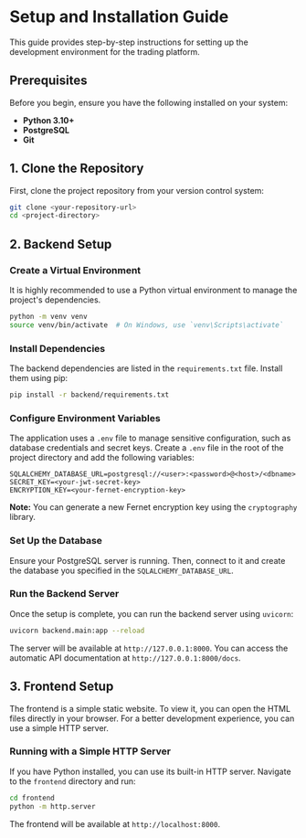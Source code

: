 # Setup and Installation Guide

This guide provides step-by-step instructions for setting up the development environment for the trading platform.

## Prerequisites

Before you begin, ensure you have the following installed on your system:

-   **Python 3.10+**
-   **PostgreSQL**
-   **Git**

## 1. Clone the Repository

First, clone the project repository from your version control system:

```bash
git clone <your-repository-url>
cd <project-directory>
```

## 2. Backend Setup

### Create a Virtual Environment

It is highly recommended to use a Python virtual environment to manage the project's dependencies.

```bash
python -m venv venv
source venv/bin/activate  # On Windows, use `venv\Scripts\activate`
```

### Install Dependencies

The backend dependencies are listed in the `requirements.txt` file. Install them using pip:

```bash
pip install -r backend/requirements.txt
```

### Configure Environment Variables

The application uses a `.env` file to manage sensitive configuration, such as database credentials and secret keys. Create a `.env` file in the root of the project directory and add the following variables:

```
SQLALCHEMY_DATABASE_URL=postgresql://<user>:<password>@<host>/<dbname>
SECRET_KEY=<your-jwt-secret-key>
ENCRYPTION_KEY=<your-fernet-encryption-key>
```

**Note:** You can generate a new Fernet encryption key using the `cryptography` library.

### Set Up the Database

Ensure your PostgreSQL server is running. Then, connect to it and create the database you specified in the `SQLALCHEMY_DATABASE_URL`.

### Run the Backend Server

Once the setup is complete, you can run the backend server using `uvicorn`:

```bash
uvicorn backend.main:app --reload
```

The server will be available at `http://127.0.0.1:8000`. You can access the automatic API documentation at `http://127.0.0.1:8000/docs`.

## 3. Frontend Setup

The frontend is a simple static website. To view it, you can open the HTML files directly in your browser. For a better development experience, you can use a simple HTTP server.

### Running with a Simple HTTP Server

If you have Python installed, you can use its built-in HTTP server. Navigate to the `frontend` directory and run:

```bash
cd frontend
python -m http.server
```

The frontend will be available at `http://localhost:8000`.
